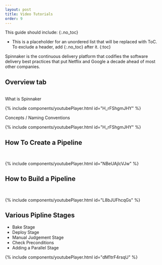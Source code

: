 ```yaml
---
layout: post
title: Video Tutorials
order: 9
---
```


This guide should include:
{:.no_toc}
* This is a placeholder for an unordered list that will be replaced with ToC. To exclude a header, add {:.no_toc} after it.
{:toc}


Spinnaker is the continuous delivery platform that codifies the software delivery best practices that put Netflix and Google a decade ahead of most other companies.

## Overview tab
<br/>
What is Spinnaker

{% include components/youtubePlayer.html id="H_rFShgmJHY" %}<br/>


Concepts / Naming Conventions<br/>

{% include components/youtubePlayer.html id="H_rFShgmJHY" %}


## How To Create a Pipeline
<br/>

{% include components/youtubePlayer.html id="NBeUAjlcVJw" %}


## How to Build a Pipeline
<br/>

{% include components/youtubePlayer.html id="L8bJUFhcqGs" %}


## Various Pipline Stages

 - Bake Stage
 - Deploy Stage
 - Manual Judgement Stage
 - Check Preconditions
 - Adding a Parallel Stage
 
{% include components/youtubePlayer.html id="dM1trF4rsqU" %}


